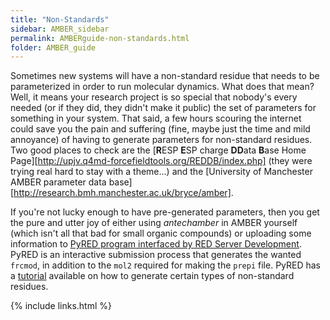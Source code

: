 ```yaml
---
title: "Non-Standards"
sidebar: AMBER_sidebar
permalink: AMBERguide-non-standards.html
folder: AMBER_guide
---
```


<link rel="stylesheet" href="css/theme-orange.css">

Sometimes new systems will have a non-standard residue that needs to be
parameterized in order to run molecular dynamics. What does that mean?
Well, it means your research project is so special that nobody's every needed
(or if they did, they didn't make it public) the set of parameters for
something in your system.
That said, a few hours scouring the internet could save you the pain and
suffering (fine, maybe just the time and mild annoyance) of having to generate
parameters for non-standard residues.
Two good places to check are the
[<b>R</b>ESP <b>E</b>SP charge <b>DD</b>ata <b>B</b>ase Home Page][http://upjv.q4md-forcefieldtools.org/REDDB/index.php]
(they were trying real hard to stay with a theme...) and the
[University of Manchester AMBER parameter data base][http://research.bmh.manchester.ac.uk/bryce/amber].

If you're not lucky enough to have pre-generated parameters, then you get the
pure and utter joy of either using *antechamber* in AMBER yourself
(which isn't all that bad for small organic compounds) or uploading some
information to
[PyRED program interfaced by RED Server Development](http://upjv.q4md-forcefieldtools.org/REDServer-Development/).
PyRED is an interactive submission process that generates the wanted `frcmod`,
in addition to the `mol2` required for making the `prepi` file.
PyRED has a
[tutorial](http://upjv.q4md-forcefieldtools.org/Tutorial/Tutorial-4.php)
available on how to generate certain types of non-standard residues.

{% include links.html %}
